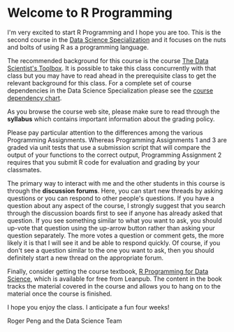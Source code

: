 # Welcome to R Programming
I'm very excited to start R Programming and I hope you are too. This is the second course in the [Data Science Specialization](https://www.coursera.org/specialization/jhudatascience/1) and it focuses on the nuts and bolts of using R as a programming language.

The recommended background for this course is the course [The Data Scientist's Toolbox](https://www.coursera.org/learn/data-scientists-tools). It is possible to take this class concurrently with that class but you may have to read ahead in the prerequisite class to get the relevant background for this class. For a complete set of course dependencies in the Data Science Specialization please see the [course dependency chart](https://d396qusza40orc.cloudfront.net/rprog/doc/JHDSS_CourseDependencies.pdf).

As you browse the course web site, please make sure to read through the **syllabus** which contains important information about the grading policy.

Please pay particular attention to the differences among the various Programming Assignments. Whereas Programming Assignments 1 and 3 are graded via unit tests that use a submission script that will compare the output of your functions to the correct output, Programming Assignment 2 requires that you submit R code for evaluation and grading by your classmates.

The primary way to interact with me and the other students in this course is through the **discussion forums**. Here, you can start new threads by asking questions or you can respond to other people's questions. If you have a question about any aspect of the course, I strongly suggest that you search through the discussion boards first to see if anyone has already asked that question. If you see something similar to what you want to ask, you should up-vote that question using the up-arrow button rather than asking your question separately. The more votes a question or comment gets, the more likely it is that I will see it and be able to respond quickly. Of course, if you don't see a question similar to the one you want to ask, then you should definitely start a new thread on the appropriate forum.

Finally, consider getting the course textbook, [R Programming for Data Science](https://leanpub.com/rprogramming?utm_source=coursera&utm_medium=CourseraEmail&utm_campaign=Coursera), which is available for free from Leanpub. The content in the book tracks the material covered in the course and allows you to hang on to the material once the course is finished.

I hope you enjoy the class. I anticipate a fun four weeks!

Roger Peng and the Data Science Team
